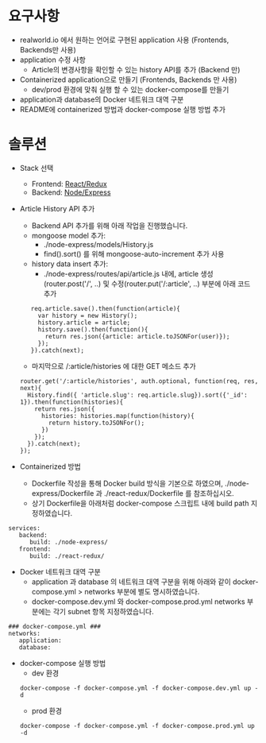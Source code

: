 # 요구사항

* realworld.io 에서 원하는 언어로 구현된 application 사용 (Frontends, Backends만 사용)
* application 수정 사항
   - Article의 변경사항을 확인할 수 있는 history API를 추가 (Backend 만)
* Containerized application으로 만들기 (Frontends, Backends 만 사용)
   - dev/prod 환경에 맞춰 실행 할 수 있는 docker-compose를 만들기
* application과 database의 Docker 네트워크 대역 구분
* README에 containerized 방법과 docker-compose 실행 방법 추가

# 솔루션

* Stack 선택 
   - Frontend: [React/Redux](https://github.com/gothinkster/react-redux-realworld-example-app)
   - Backend: [Node/Express](https://github.com/gothinkster/node-express-realworld-example-app)

* Article History API 추가
   - Backend API 추가를 위해 아래 작업을 진행했습니다. 
   - mongoose model 추가: 
     - ./node-express/models/History.js 
     - find().sort() 를 위해 mongoose-auto-increment 추가 사용
   - history data insert 추가: 
     - ./node-express/routes/api/article.js 내에, article 생성(router.post('/', ..) 및 수정(router.put('/:article', ..) 부분에 아래 코드 추가
   ```
      req.article.save().then(function(article){
        var history = new History();
        history.article = article;
        history.save().then(function(){
          return res.json({article: article.toJSONFor(user)});
        });
      }).catch(next);
   ```
   - 마지막으로 /:article/histories 에 대한 GET 메소드 추가
   ```
   router.get('/:article/histories', auth.optional, function(req, res, next){
     History.find({ 'article.slug': req.article.slug}).sort({'_id': 1}).then(function(histories){
       return res.json({
         histories: histories.map(function(history){
           return history.toJSONFor();
         })
       });
     }).catch(next);
   });
   ```

* Containerized 방법
   - Dockerfile 작성을 통해 Docker build 방식을 기본으로 하였으며, ./node-express/Dockerfile 과 ./react-redux/Dockerfile 를 참조하십시오. 
   - 상기 Dockerfile을 아래처럼 docker-compose 스크립트 내에 build path 지정하였습니다. 
   
```
services:
   backend:
      build: ./node-express/
   frontend:
      build: ./react-redux/      
```

* Docker 네트워크 대역 구분
   - application 과 database 의 네트워크 대역 구분을 위해 아래와 같이 docker-compose.yml > networks 부분에 별도 명시하였습니다. 
   - docker-compose.dev.yml 와 docker-compose.prod.yml networks 부분에는 각기 subnet 항목 지정하였습니다. 

```
### docker-compose.yml ###
networks:
   application:
   database:
```

* docker-compose 실행 방법
   - dev 환경
   ```
   docker-compose -f docker-compose.yml -f docker-compose.dev.yml up -d
   ```
   - prod 환경
   ```
   docker-compose -f docker-compose.yml -f docker-compose.prod.yml up -d
   ```
